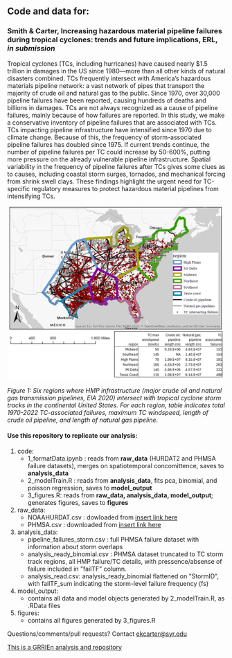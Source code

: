 ## Code and data for:
### Smith & Carter, **Increasing hazardous material pipeline failures during tropical cyclones: trends and future implications**, ERL, *in submission*
Tropical cyclones (TCs, including hurricanes) have caused nearly $1.5 trillion in damages in the US since 1980—more than all other kinds of natural disasters combined. TCs frequently intersect with America’s hazardous materials pipeline network: a vast network of pipes that transport the majority of crude oil and natural gas to the public. Since 1970, over 30,000 pipeline failures have been reported, causing hundreds of deaths and billions in damages. TCs are not always recognized as a cause of pipeline failures, mainly because of how failures are reported. In this study, we make a conservative inventory of pipeline failures that are associated with TCs. TCs impacting pipeline infrastructure have intensified since 1970 due to climate change. Because of this, the frequency of storm-associated pipeline failures has doubled since 1975. If current trends continue, the number of pipeline failures per TC could increase by 50-600%, putting more pressure on the already vulnerable pipeline infrastructure. Spatial variability in the frequency of pipeline failures after TCs gives some clues as to causes, including coastal storm surges, tornados, and mechanical forcing from shrink swell clays. These findings highlight the urgent need for TC-specific regulatory measures to protect hazardous material pipelines from intensifying TCs.

<p align="center">
<img src="https://github.com/LizCarter492/TCPipeline/blob/main/figures/Figure1.png" width="500" >
</p>
<em>Figure 1: Six regions where HMP infrastructure (major crude oil and natural gas transmission pipelines, EIA 2020) intersect with tropical cyclone storm tracks in the continental United States. For each region, table indicates total 1970-2022 TC-associated failures, maximum TC windspeed, length of crude oil pipeline, and length of natural gas pipeline</em>.


#### Use this repository to replicate our analysis:

1. code:
    * 1_formatData.ipynb : reads from **raw_data** (HURDAT2 and PHMSA failure datasets), merges on spatiotemporal concomittence, saves to **analysis_data** 
    * 2_modelTrain.R : reads from **analysis_data**, fits pca, binomial, and poisson regression, saves to **model_output**
    * 3_figures.R: reads from  **raw_data, analysis_data, model_output**; generates figures, saves to **figures**  
3. raw_data:
    * NOAAHURDAT.csv : dowloaded from [insert link here]()
    * PHMSA.csv : downloaded from [insert link here]()
5. analysis_data:
    * pipeline_failures_storm.csv : full PHMSA failure dataset with information about storm overlaps
    * analysis_ready_binomial.csv : PHMSA dataset truncated to TC storm track regions, all HMP failure/TC details, with pressence/absense of failure included in "failTF" column.
    * analysis_read.csv: analysis_ready_binomial flattened on "StormID", with failTF_sum indicating the storm-level failure frequency (fs) 
7. model_output:
    * contains all data and model objects generated by 2_modelTrain.R, as .RData files
9. figures:
    * contains all figures generated by 3_figures.R

Questions/comments/pull requests? Contact ekcarter@syr.edu

   [This is a GRRIEn analysis and repository](https://journals.ametsoc.org/view/journals/aies/2/2/AIES-D-22-0065.1.xml) 

